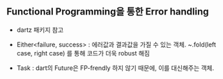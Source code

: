 ## Functional Programming을 통한 Error handling

- dartz 패키지 참고


- Either<failure, success> : 에러값과 결과값을 가질 수 있는 객체. ~.fold(left case, right case) 를 통해 코드가 더욱 robust 해짐
- Task : dart의 Future은 FP-frendly 하지 않기 때문에, 이를 대신해주는 객체.